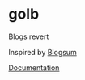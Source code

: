 golb
====

Blogs revert

Inspired by [Blogsum](https://github.com/obfuscurity/blogsum)

[Documentation](https://godoc.org/github.com/dim13/golb)
